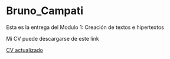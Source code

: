 # Bruno_Campati

Esta es la entrega del Modulo 1: Creación de textos e hipertextos

<p>

Mi CV puede descargarse de este link

<p>

[CV actualizado](CV_BrunoCampati.zip)
